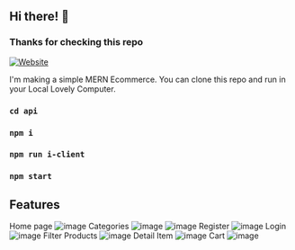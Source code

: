 ## Hi there! 👋

### Thanks for checking this repo

[![Website](https://img.shields.io/website?label=halocoders&style=for-the-badge&url=https%3A%2F%2Fcodestackr.com)](https://halocoders.netlify.app)

I'm making a simple MERN Ecommerce. You can clone this repo and run in your Local Lovely Computer.

### `cd api`

### `npm i`

### `npm run i-client`

### `npm start`

## Features

Home page
![image](https://user-images.githubusercontent.com/38320169/144703779-ff0adb3b-a516-46bc-a997-bed1fe64611f.png)
Categories
![image](https://user-images.githubusercontent.com/38320169/144703794-513f644b-c944-462c-ba2f-04892e397be3.png)
![image](https://user-images.githubusercontent.com/38320169/144703806-667b0ddf-d857-4a99-80ed-30050a5f61b9.png)
Register
![image](https://user-images.githubusercontent.com/38320169/144703816-d0835bb1-524b-4b00-b96b-ca5b00604fd4.png)
Login
![image](https://user-images.githubusercontent.com/38320169/144703821-ea1fc738-f616-4ed0-8640-25c3b66022b8.png)
Filter Products
![image](https://user-images.githubusercontent.com/38320169/144703833-53edac7e-ccf4-4bf8-bda9-c34a0b37094a.png)
Detail Item
![image](https://user-images.githubusercontent.com/38320169/144703840-c5e41c07-74b7-4ecc-bf58-0cd9ebc28996.png)
Cart
![image](https://user-images.githubusercontent.com/38320169/144703846-e3a6b69c-0924-42f2-ac16-02c95d9d11f6.png)
